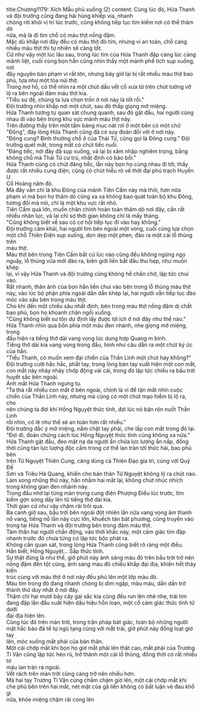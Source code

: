 title:Chương1179: Xích Mẫu phủ xuống (2)
content:
Cùng lúc đó, Hứa Thanh và đội trưởng cũng đang hãi hùng khiếp vía, nhanh<br>chóng rời khỏi vị trí lúc trước, cũng không tiếp tục tìm kiếm nơi có thể thăm dò<br>nữa, mà là đi tìm chỗ có máu thịt nồng đậm.<br>Mặc dù khắp nơi đây đều có máu thịt đỏ tím, nhưng vì an toàn, chỗ càng<br>nhiều máu thịt thì tự nhiên sẽ càng tốt.<br>Cứ như vậy một lúc lâu sau, trong lúc tim của Hứa Thanh đập càng lúc càng<br>mãnh liệt, cuối cùng bọn hắn cũng nhìn thấy một mảnh phế tích sụp xuống, nơi<br>đây nguyên bản phạm vi rất lớn, nhưng bây giờ lại bị rất nhiều máu thịt bao<br>phủ, tựa như một tòa núi thịt.<br>Trong mơ hồ, có thể nhìn ra một chút dấu vết cổ xưa từ trên chút tường vỡ<br>lộ ra bên ngoài đám máu thịt kia.<br>"Tiểu sư đệ, chúng ta lựa chọn trốn ở nơi này là tốt rồi."<br>Đội trưởng nhìn khắp nơi một chút, sau đó thấp giọng mở miệng.<br>Hứa Thanh tương tự quan sát chung quanh, sau đó gật đầu, hai người cùng<br>nhau đi vào bên trong khu vực mảnh máu thịt này.<br>Trên đường thấy trên một tấm bảng mục nát rơi ở một bên có một chữ<br>"Đông", đáy lòng Hứa Thanh cũng đã có suy đoán đối với ở nơi này.<br>"Đông cung? Bình thường chỗ ở của Thái Tử, cũng gọi là Đông cung." Đội<br>trưởng quét mắt, trong mắt có chút tiếc nuối.<br>"Đáng tiếc, nơi đây đã sụp xuống, vả lại bị xâm nhập nghiêm trọng, bằng<br>không chỗ mà Thái Tử cư trú, nhất định có bảo bối."<br>Hứa Thanh cũng có chút đáng tiếc, lần này bọn họ cùng nhau đi tới, thấy<br>được rất nhiều cung điện, cũng có chút hiểu rõ về thời đại phú trạch Huyền U<br>Cổ Hoàng năm đó.<br>Mà đây vẫn chỉ là khu Đông của mảnh Tiên Cấm này mà thôi, hơn nữa<br>phạm vi mà bọn họ thăm dò cũng xa xa không bao quát toàn bộ khu Đông,<br>tương đối mà nói, chỉ là một khu vực rất nhỏ.<br>Tiên Cấm quá lớn, muốn chân chính hoàn toàn thăm dò nơi đây, cần rất<br>nhiều nhân lực, vả lại chỉ sợ thời gian không chỉ là mấy tháng.<br>"Cũng không biết về sau có cơ hội tiếp tục đi vào hay không."<br>Đội trưởng cảm khái, hai người tìm bên ngoài một vòng, cuối cùng lựa chọn<br>một chỗ Thiên Điện sụp xuống, dọn dẹp một phen, đào ra một cái lổ thủng trên<br>máu thịt.<br>Máu thịt bên trong Tiên Cấm bất cứ lúc nào cũng đều không ngừng ngọ<br>nguậy, lỗ thủng vừa mới đào ra, biên giới liền bắt đầu thu hẹp, như muốn khép<br>lại, vì vậy Hứa Thanh và đội trưởng cũng không hề chần chờ, lập tức chui vào.<br>Rất nhanh, thân ảnh của bọn hắn liền chui vào bên trong lỗ thủng máu thịt<br>này, vào lúc bộ phận phía ngoài dần dần khép lại, hai người vẫn tiếp tục đào<br>móc vào sâu bên trong máu thịt.<br>Cho khi đến một chiều sâu nhất định, bên trong máu thịt nồng đậm dị chất<br>bao phủ, bọn họ khoanh chân ngồi xuống.<br>"Cũng không biết sư tôn dự định lấy được lợi ích ở nơi đây như thế nào."<br>Hứa Thanh nhìn qua bốn phía một màu đen nhánh, nhẹ giọng mở miệng, trong<br>đầu hiện ra tiếng thở dài vang vọng lúc dung hợp Quang m bình.<br>Tiếng thở dài kia vang vọng trong đầu, hình như câu dẫn ra một chút ký ức<br>của hắn.<br>"Tiểu Thanh, có muốn xem đại chiến của Thần Linh một chút hay không?"<br>Đội trưởng cười hắc hắc, phất tay, trong lòng bàn tay xuất hiện một con mắt,<br>con mắt này nháy nháy chớp động vài cái, trong đó lập tức chiếu ra bầu trời<br>huyết sắc bên ngoài.<br>Ánh mắt Hứa Thanh ngưng tụ.<br>"Ta thả rất nhiều con mắt ở bên ngoài, chính là vì để tận mắt nhìn cuộc<br>chiến của Thần Linh này, nhưng mà cũng có một chút mạo hiểm bị lộ ra, cho<br>nên chúng ta đợi khi Hồng Nguyệt thức tỉnh, đợi lúc nó bận rộn nuốt Thần Linh<br>rồi nhìn, có lẽ như thế sẽ an toàn hơn rất nhiều."<br>Đội trưởng đắc ý mở miệng, nắm chặt tay phải, che lấp con mắt trong đó lại.<br>"Đợi đi, đoán chừng cách lúc Hồng Nguyệt thức tỉnh cũng không xa nữa."<br>Hứa Thanh gật đầu, đeo mặt nạ da người ẩn chứa lực lượng ẩn nấp, đồng<br>thời cũng tản lực lượng độc cấm trong cơ thể lan tràn tới thức hải, bao phủ bên<br>trên Tử Nguyệt Thiên Cung, càng dùng cả Thiên Đạo gia trì, cùng với Quỷ Đế<br>Sơn và Triêu Hà Quang, khiến cho bản thân Tử Nguyệt không lộ ra chút nào.<br>Làm xong những thứ này, hắn nhắm hai mắt lại, không chút nhúc nhích<br>trong không gian đen nhánh này.<br>Trong đầu nhớ lại từng màn trong cung điện Phượng Điểu lúc trước, tìm<br>kiếm gợn sóng dấy lên từ tiếng thở dài kia.<br>Thời gian cứ như vậy chậm rãi trôi qua.<br>Ba canh giờ sau, bầu trời bên ngoài đột nhiên lần nữa vang vọng âm thanh<br>nổ vang, tiếng nổ lần này cực lớn, khuếch tán bát phương, cũng truyền vào<br>trong tai Hứa Thanh và đội trưởng bên trong đám máu thịt.<br>Tâm thần hai người chấn động, vào thời khắc này, một cảm giác tim đập<br>nhanh trước đó chưa từng có lập tức bộc phát ra.<br>Không cần quan sát, trong lòng Hứa Thanh cũng biết rõ ràng một điều.<br>Hắn biết, Hồng Nguyệt... Sắp thức tỉnh.<br>Sự thật đúng là như thế, giờ phút này ánh sáng màu đỏ trên bầu trời trở nên<br>nồng đậm đến tột cùng, ánh sáng màu đỏ chiếu khắp đại địa, khiến hết thảy kiến<br>trúc cùng với máu thịt ở nơi này đều phủ lên một lớp màu đỏ.<br>Màu tím trong đó đang nhanh chóng bị dìm ngập, màu máu, dần dần trở<br>thành thứ duy nhất ở nơi đây.<br>Thậm chí hai mươi bảy cây gai sắc kia cũng đều run lên nhè nhẹ, trái tim<br>đang đập lần đầu xuất hiện dấu hiệu hỗn loạn, một cỗ cảm giác thức tỉnh từ dưới<br>đại địa hiện lên.<br>Cùng lúc đó trên màn trời, trong trận pháp bát giác, toàn bộ những người<br>mặt hắc bào đã tế tự ngũ tạng cùng với mắt trái, giờ phút này đồng loạt giơ tay<br>lên, móc xuống mắt phải của bản thân.<br>Một cái chớp mắt khi bọn họ giơ mắt phải lên thật cao, mắt phải của Trương<br>Ti Vận cũng lập tức héo rũ, trở thành một cái lỗ thủng, đồng thời có rất nhiều tơ<br>máu lan tràn ra ngoài.<br>Vết rách trên màn trời cũng càng trở nên nhiều hơn.<br>Mà hai tay Trương Ti Vận cũng chầm chậm giơ lên, một cái chớp mắt khi<br>che phủ bên trên hai mắt, nét mặt của gã liền không có bất luận vẻ đau khổ gì<br>nữa, khóe miệng chậm rãi cong lên